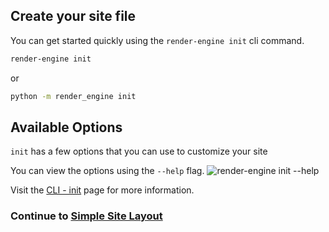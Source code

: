 ## Create your site file

You can get started quickly using the `render-engine init` cli command.

```bash
render-engine init
```

or

```bash
python -m render_engine init
```

## Available Options

`init` has a few options that you can use to customize your site

You can view the options using the `--help` flag.
![render-engine init --help](../assets/render-engine-init-help.png)

Visit the [CLI - init](../cli.md) page for more information.

### Continue to [Simple Site Layout](../layout/)
